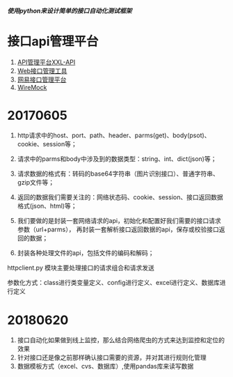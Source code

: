 ##### 使用python来设计简单的接口自动化测试框架  #####

# 接口api管理平台
1. [API管理平台XXL-API](https://github.com/xuxueli/xxl-api)
2. [Web接口管理工具](https://github.com/thx/RAP)
3. [网易接口管理平台](https://nei.netease.com/login?url=%2Fprogroup%2Fhome%2Fmanagement%2F)
4. [WireMock](http://wiremock.org/)


# 20170605
1. http请求中的host、port、path、header、parms(get)、body(psot)、cookie、session等；
2. 请求中的parms和body中涉及到的数据类型：string、int、dict(json)等；
3. 请求数据的格式有：转码的base64字符串（图片识别接口）、普通字符串、gzip文件等；
4. 返回的数据我们需要关注的：网络状态码、cookie、session、接口返回数据格式(json、html)等；

5. 我们要做的是封装一套网络请求的api，初始化和配置好我们需要的接口请求参数（url+parms），
再封装一套解析接口返回数据的api，保存或校验接口返回的数据；
6. 封装各种处理文件的api，包括文件的编码和解码；

httpclient.py 模块主要处理接口的请求组合和请求发送

参数化方式：class进行类变量定义、config进行定义、excel进行定义、数据库进行定义

# 20180620
1. 接口自动化如果做到线上监控，那么结合网络爬虫的方式来达到监控和定位的效果
2. 针对接口还是像之前那样确认接口需要的资源，并对其进行规则化管理
3. 数据模板方式（excel、cvs、数据库）,使用pandas库来读写数据
